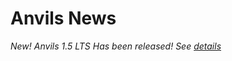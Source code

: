 # Anvils News

*New! Anvils 1.5 LTS Has been released! See [details](https://iamshivayep.github.io/AnvilsProject/changelog-latest)*
